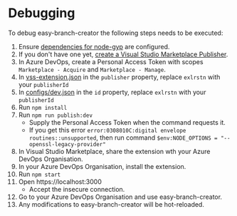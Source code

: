 # Debugging
To debug easy-branch-creator the following steps needs to be executed:

1. Ensure [dependencies for node-gyp](https://github.com/nodejs/node-gyp#installation) are configured. 
1. If you don't have one yet, [create a Visual Studio Marketplace Publisher](https://learn.microsoft.com/en-us/azure/devops/extend/publish/integration?view=azure-devops#create-a-publisher).
1. In Azure DevOps, create a Personal Access Token with scopes `Marketplace - Acquire` and `Marketplace - Manage`.
1. In [vss-extension.json](./vss-extension.json ) in the `publisher` property, replace `exlrstn` with your `publisherId` 
1. In [configs/dev.json](./configs/dev.json ) in the `id` property, replace `exlrstn` with your `publisherId` 
1. Run `npm install`
1. Run `npm run publish:dev`
   - Supply the Personal Access Token when the command requests it.
   - If you get this error `error:0308010C:digital envelope routines::unsupported`, then run command `$env:NODE_OPTIONS = "--openssl-legacy-provider"`
1. In Visual Studio Marketplace, share the extension wth your Azure DevOps Organisation.
1. In your Azure DevOps Organisation, install the extension.
1. Run `npm start`
1. Open https://localhost:3000
   - Accept the insecure connection.
1. Go to  your Azure DevOps Organisation and use easy-branch-creator.
1. Any modifications to easy-branch-creator will be hot-reloaded.
